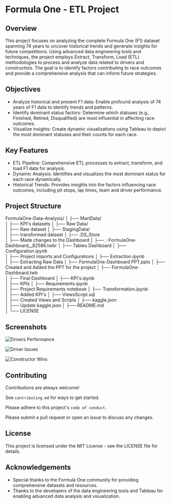 
# Formula One - ETL Project


## Overview
This project focuses on analyzing the complete Formula One (F1) dataset spanning 74 years to uncover historical trends and generate insights for future competitions. Using advanced data engineering tools and techniques, the project employs Extract, Transform, Load (ETL) methodologies to process and analyze data related to drivers and constructors. The goal is to identify factors contributing to race outcomes and provide a comprehensive analysis that can inform future strategies.
## Objectives

- Analyze historical and present F1 data: Enable profound analysis of 74 years of F1 data to identify trends and patterns.
- Identify dominant status factors: Determine which statuses (e.g., Finished, Retired, Disqualified) are most influential in affecting race outcomes.
- Visualize insights: Create dynamic visualizations using Tableau to depict the most dominant statuses and their counts for each race.
## Key Features

- ETL Pipeline: Comprehensive ETL processes to extract, transform, and load F1 data for analysis.
- Dynamic Analysis: Identifies and visualizes the most dominant status for each race dynamically.
- Historical Trends: Provides insights into the factors influencing race outcomes, including pit stops, lap times, team and driver performance.
## Project Structure

FormulaOne-Data-Analysis/
│
├── MartData/                  
│   ├── KPI's datasets
│
├── Raw Data/                 
│   ├── Raw dataset
│
├── StagingData/            
│   ├── transformed dataset
│
├── .DS_Store                  
│   ├── Made changes to the Dashboard
│
├── .-FormulaOne-Dashboard__82586.twbr 
│   ├── Tableu Dashboard
│
├── Configuration.ipynb       
│   ├── Project imports and Configurations
│
├── Extraction.ipynb           
│   ├── Extracting Raw Data
│
├── FormulaOne-Dashboard PPT.pptx 
│   ├── Created and Added the PPT for the project
│
├── FormulaOne-Dashboard.twb   
│   ├── Final Dashboard
│
├── KPI's.ipynb                
│   ├── KPIs
│
├── Requirements.ipynb         
│   ├── Project Requirements notebook
│
├── Transformation.ipynb       
│   ├── Added KPI's
│
├── ViewsScript.sql            
│   ├── Created Views and Scripts
│
├── kaggle.json                
│   ├── Update kaggle.json
│
├── README.md                  
│
└── LICENSE                    

## Screenshots

![Drivers Performance](https://raw.githubusercontent.com/ronitguptaaa/FormulaOne-ETL/main/Screenshots/Metric%20No%201%3A%20Driver's%20performance.png)

![Driver Issues](https://raw.githubusercontent.com/ronitguptaaa/FormulaOne-ETL/main/Screenshots/Status%20of%20race%20outcomes%20vs%20driver%20issues%20per%20year.png)

![Constructor Wins](https://raw.githubusercontent.com/ronitguptaaa/FormulaOne-ETL/main/Screenshots/Metric%20No%202%3A%20Team's%20performance.png)
## Contributing

Contributions are always welcome!

See `contributing.md` for ways to get started.

Please adhere to this project's `code of conduct`.

Please submit a pull request or open an issue to discuss any changes.
## License

This project is licensed under the MIT License - see the LICENSE file for details.


## Acknowledgements

 - Special thanks to the Formula One community for providing comprehensive datasets and resources.
 - Thanks to the developers of the data engineering tools and Tableau for enabling advanced data analysis and visualization.


